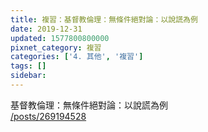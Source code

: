 ```yaml
---
title: 複習：基督教倫理：無條件絕對論：以說謊為例
date: 2019-12-31
updated: 1577800800000
pixnet_category: 複習
categories: ['4. 其他', '複習']
tags: []
sidebar: 
---
```


<p>基督教倫理：無條件絕對論：以說謊為例<br/>
<a href="/posts/269194528" target="_blank">/posts/269194528</a></p>
<p> </p>
